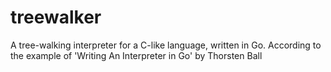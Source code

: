 # treewalker
A tree-walking interpreter for a C-like language, written in Go. 
According to the example of 'Writing An Interpreter in Go' by Thorsten Ball
